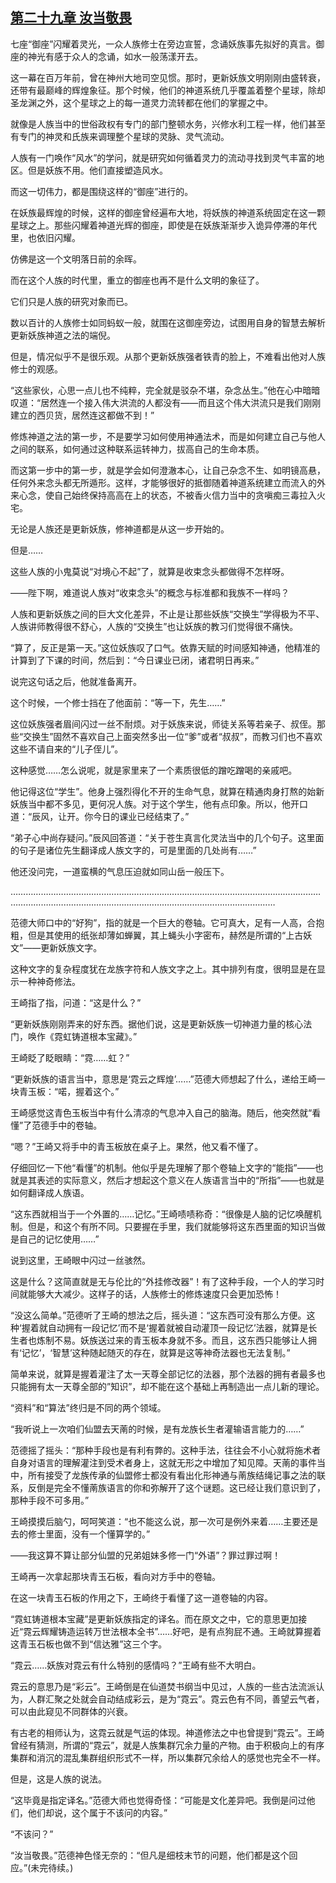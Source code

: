 ## [第二十九章 汝当敬畏](https://www.xxbiquge.com/11_11207/9119864.html)


  七座“御座”闪耀着灵光，一众人族修士在旁边宣誓，念诵妖族事先拟好的真言。御座的神光有感于众人的念诵，如水一般荡漾开去。

  这一幕在百万年前，曾在神州大地司空见惯。那时，更新妖族文明刚刚由盛转衰，还带有最巅峰的辉煌象征。那个时候，他们的神道系统几乎覆盖着整个星球，除却圣龙渊之外，这个星球之上的每一道灵力流转都在他们的掌握之中。

  就像是人族当中的世俗政权有专门的部门整顿水务，兴修水利工程一样，他们甚至有专门的神灵和氏族来调理整个星球的灵脉、灵气流动。

  人族有一门唤作“风水”的学问，就是研究如何循着灵力的流动寻找到灵气丰富的地区。但是妖族不用。他们直接塑造风水。

  而这一切伟力，都是围绕这样的“御座”进行的。

  在妖族最辉煌的时候，这样的御座曾经遍布大地，将妖族的神道系统固定在这一颗星球之上。那些闪耀着神道光辉的御座，即使是在妖族渐渐步入诡异停滞的年代里，也依旧闪耀。

  仿佛是这一个文明落日前的余晖。

  而在这个人族的时代里，重立的御座也再不是什么文明的象征了。

  它们只是人族的研究对象而已。

  数以百计的人族修士如同蚂蚁一般，就围在这御座旁边，试图用自身的智慧去解析更新妖族神道之法的端倪。

  但是，情况似乎不是很乐观。从那个更新妖族强者铁青的脸上，不难看出他对人族修士的观感。

  “这些家伙，心思一点儿也不纯粹，完全就是驳杂不堪，杂念丛生。”他在心中暗暗叹道：“居然连一个接入伟大洪流的人都没有——而且这个伟大洪流只是我们刚刚建立的西贝货，居然连这都做不到！”

  修炼神道之法的第一步，不是要学习如何使用神通法术，而是如何建立自己与他人之间的联系，如何通过这种联系运转神力，拔高自己的生命本质。

  而这第一步中的第一步，就是学会如何澄澈本心，让自己杂念不生、如明镜高悬，任何外来念头都无所遁形。这样，才能够很好的抵御随着神道系统建立而流入的外来心念，使自己始终保持高高在上的状态，不被香火信力当中的贪嗔痴三毒拉入火宅。

  无论是人族还是更新妖族，修神道都是从这一步开始的。

  但是……

  这些人族的小鬼莫说“对境心不起”了，就算是收束念头都做得不怎样呀。

  ——陛下啊，难道说人族对“收束念头”的概念与标准都和我族不一样吗？

  人族和更新妖族之间的巨大文化差异，不止是让那些妖族“交换生”学得极为不平、人族讲师教得很不舒心，人族的“交换生”也让妖族的教习们觉得很不痛快。

  “算了，反正是第一天。”这位妖族叹了口气。依靠天赋的时间感知神通，他精准的计算到了下课的时间，然后到：“今日课业已闭，诸君明日再来。”

  说完这句话之后，他就准备离开。

  这个时候，一个修士挡在了他面前：“等一下，先生……”

  这位妖族强者眉间闪过一丝不耐烦。对于妖族来说，师徒关系等若亲子、叔侄。那些“交换生”固然不喜欢自己上面突然多出一位“爹”或者“叔叔”，而教习们也不喜欢这些不请自来的“儿子侄儿”。

  这种感觉……怎么说呢，就是家里来了一个素质很低的蹭吃蹭喝的亲戚吧。

  他记得这位“学生”。他身上强烈得化不开的生命气息，就算在精通肉身打熬的始新妖族当中都不多见，更何况人族。对于这个学生，他有点印象。所以，他开口道：“辰风，让开。你今日的课业已经结束了。”

  “弟子心中尚存疑问。”辰风回答道：“关于苍生真言化灵法当中的几个句子。这里面的句子是诸位先生翻译成人族文字的，可是里面的几处尚有……”

  他还没问完，一道蛮横的气息压迫就如同山岳一般压下。

  …………………………………………………………………………………………………………………………………………………………………………………………………………

  范德大师口中的“好狗”，指的就是一个巨大的卷轴。它可真大，足有一人高，合抱粗，但是其使用的纸张却薄如蝉翼，其上蝇头小字密布，赫然是所谓的“上古妖文”——更新妖族文字。

  这种文字的复杂程度犹在龙族字符和人族文字之上。其中排列有度，很明显是在显示一种神奇修法。

  王崎指了指，问道：“这是什么？”

  “更新妖族刚刚弄来的好东西。据他们说，这是更新妖族一切神道力量的核心法门，唤作《霓虹铸道根本宝藏》。”

  王崎眨了眨眼睛：“霓……虹？”

  “更新妖族的语言当中，意思是‘霓云之辉煌’……”范德大师想起了什么，递给王崎一块青玉板：“喏，握着这个。”

  王崎感觉这青色玉板当中有什么清凉的气息冲入自己的脑海。随后，他突然就“看懂”了范德手中的卷轴。

  “嗯？”王崎又将手中的青玉板放在桌子上。果然，他又看不懂了。

  仔细回忆一下他“看懂”的机制。他似乎是先理解了那个卷轴上文字的“能指”——也就是其表述的实际意义，然后才想起这个意义在人族语言当中的“所指”——也就是如何翻译成人族语。

  “这东西就相当于一个外置的……记忆。”王崎啧啧称奇：“很像是人脑的记忆唤醒机制。但是，和这个有所不同。只要握在手里，我们就能够将这东西里面的知识当做是自己的记忆使用……”

  说到这里，王崎眼中闪过一丝骇然。

  这是什么？这简直就是无与伦比的“外挂修改器”！有了这种手段，一个人的学习时间就能够大大减少。这样子的话，人族修士的修炼速度只会更加恐怖！

  “没这么简单。”范德听了王崎的想法之后，摇头道：“这东西可没有那么方便。这种‘握着就自动拥有一段记忆’而不是‘握着就被自动灌顶一段记忆’法器，就算是长生者也炼制不易。妖族送过来的青玉板本身就不多。而且，这东西只能够让人拥有‘记忆’，‘智慧’这种随起随灭的存在，就算是这等神奇法器也无法复制。”

  简单来说，就算是握着灌注了太一天尊全部记忆的法器，那个法器的拥有者最多也只能拥有太一天尊全部的”知识”，却不能在这个基础上再制造出一点儿新的理论。

  “资料”和“算法”终归是不同的两个领域。

  “我听说上一次咱们仙盟去天萳的时候，是有龙族长生者灌输语言能力的……”

  范德摇了摇头：“那种手段也是有利有弊的。这种手法，往往会不小心就将施术者自身对语言的理解灌注到受术者身上，这就无形之中增加了知见障。天萳的事件当中，所有接受了龙族传承的仙盟修士都没有看出化形神通与萳族结绳记事之法的联系，反倒是完全不懂萳族语言的你和弥解开了这个谜题。这已经让我们意识到了，那种手段不可多用。”

  王崎摸摸后脑勺，呵呵笑道：“也不能这么说，那一次可是例外来着……主要还是去的修士里面，没有一个懂算学的。”

  ——我这算不算让部分仙盟的兄弟姐妹多修一门“外语”？罪过罪过啊！

  王崎再一次拿起那块青玉石板，看向对方手中的卷轴。

  在这一块青玉石板的作用之下，王崎终于看懂了这一道卷轴的内容。

  “霓虹铸道根本宝藏”是更新妖族指定的译名。而在原文之中，它的意思更加接近“霓云辉耀铸造运转万世法根本全书”……好吧，是有点狗屁不通。王崎就算握着这青玉石板也做不到“信达雅”这三个字。

  “霓云……妖族对霓云有什么特别的感情吗？”王崎有些不大明白。

  霓云的意思乃是“彩云”。王崎倒是在仙道焚书纲当中见过，人族的一些古法流派认为，人群汇聚之处就会自动结成彩云，是为“霓云”。霓云色有不同，善望云气者，可以由此窥见不同群体的兴衰。

  有古老的相师认为，这霓云就是气运的体现。神道修法之中也曾提到“霓云”。王崎曾经有猜测，所谓的“霓云”，就是人族集群冗余力量的产物。由于积极向上的有序集群和消沉的混乱集群组织形式不一样，所以集群冗余给人的感觉也完全不一样。

  但是，这是人族的说法。

  “这毕竟是指定译名。”范德大师也觉得奇怪：“可能是文化差异吧。我倒是问过他们，他们却说，这个属于不该问的内容。”

  “不该问？”

  “汝当敬畏。”范德神色怪无奈的：“但凡是细枝末节的问题，他们都是这个回应。”(未完待续。)
